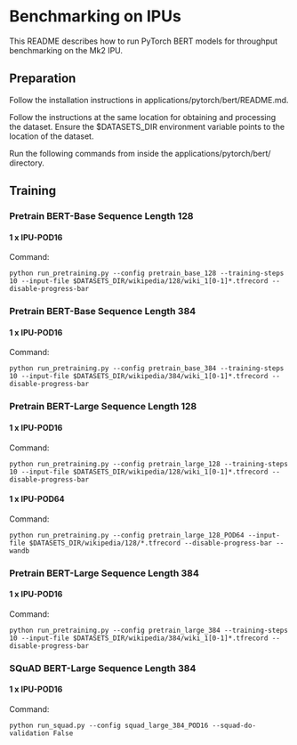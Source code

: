 # Benchmarking on IPUs

This README describes how to run PyTorch BERT models for throughput benchmarking on the Mk2 IPU.

## Preparation

Follow the installation instructions in applications/pytorch/bert/README.md.

Follow the instructions at the same location for obtaining and processing the dataset. Ensure the $DATASETS_DIR environment variable points to the location of the dataset.

Run the following commands from inside the applications/pytorch/bert/ directory.

## Training

### Pretrain BERT-Base Sequence Length 128

#### 1 x IPU-POD16

Command:
```console
python run_pretraining.py --config pretrain_base_128 --training-steps 10 --input-file $DATASETS_DIR/wikipedia/128/wiki_1[0-1]*.tfrecord --disable-progress-bar
```

### Pretrain BERT-Base Sequence Length 384

#### 1 x IPU-POD16

Command:
```console
python run_pretraining.py --config pretrain_base_384 --training-steps 10 --input-file $DATASETS_DIR/wikipedia/384/wiki_1[0-1]*.tfrecord --disable-progress-bar
```

### Pretrain BERT-Large Sequence Length 128

#### 1 x IPU-POD16

Command:
```console
python run_pretraining.py --config pretrain_large_128 --training-steps 10 --input-file $DATASETS_DIR/wikipedia/128/wiki_1[0-1]*.tfrecord --disable-progress-bar
```

#### 1 x IPU-POD64

Command:
```console
python run_pretraining.py --config pretrain_large_128_POD64 --input-file $DATASETS_DIR/wikipedia/128/*.tfrecord --disable-progress-bar --wandb
```

### Pretrain BERT-Large Sequence Length 384

#### 1 x IPU-POD16

Command:
```console
python run_pretraining.py --config pretrain_large_384 --training-steps 10 --input-file $DATASETS_DIR/wikipedia/384/wiki_1[0-1]*.tfrecord --disable-progress-bar
```

### SQuAD BERT-Large Sequence Length 384

#### 1 x IPU-POD16

Command:
```console
python run_squad.py --config squad_large_384_POD16 --squad-do-validation False
```
